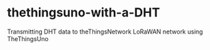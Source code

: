 # thethingsuno-with-a-DHT
Transmitting DHT data to theThingsNetwork LoRaWAN network using TheThingsUno
